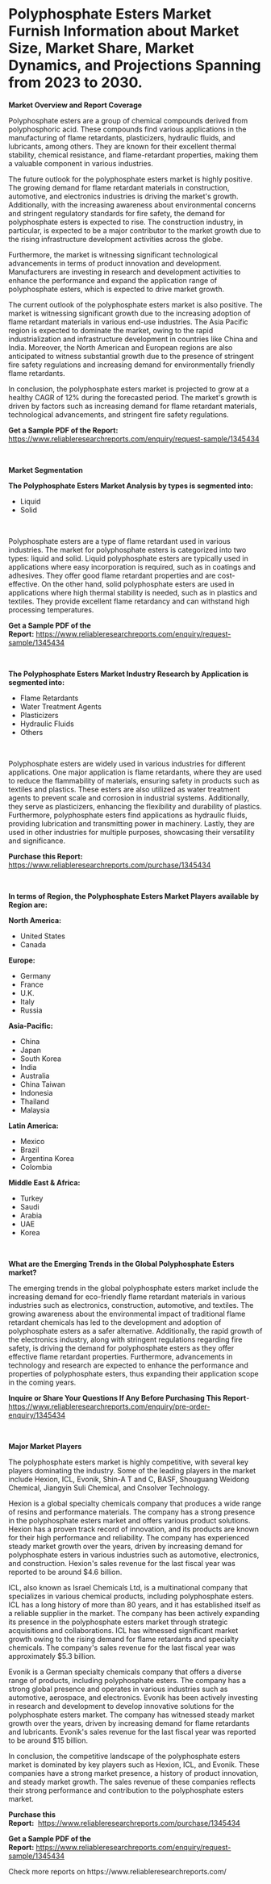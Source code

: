 <p><h1>Polyphosphate Esters Market Furnish Information about Market Size, Market Share, Market Dynamics, and Projections Spanning from 2023 to 2030.</h1></p><p><strong>Market Overview and Report Coverage</strong></p>
<p><p>Polyphosphate esters are a group of chemical compounds derived from polyphosphoric acid. These compounds find various applications in the manufacturing of flame retardants, plasticizers, hydraulic fluids, and lubricants, among others. They are known for their excellent thermal stability, chemical resistance, and flame-retardant properties, making them a valuable component in various industries.</p><p>The future outlook for the polyphosphate esters market is highly positive. The growing demand for flame retardant materials in construction, automotive, and electronics industries is driving the market's growth. Additionally, with the increasing awareness about environmental concerns and stringent regulatory standards for fire safety, the demand for polyphosphate esters is expected to rise. The construction industry, in particular, is expected to be a major contributor to the market growth due to the rising infrastructure development activities across the globe.</p><p>Furthermore, the market is witnessing significant technological advancements in terms of product innovation and development. Manufacturers are investing in research and development activities to enhance the performance and expand the application range of polyphosphate esters, which is expected to drive market growth.</p><p>The current outlook of the polyphosphate esters market is also positive. The market is witnessing significant growth due to the increasing adoption of flame retardant materials in various end-use industries. The Asia Pacific region is expected to dominate the market, owing to the rapid industrialization and infrastructure development in countries like China and India. Moreover, the North American and European regions are also anticipated to witness substantial growth due to the presence of stringent fire safety regulations and increasing demand for environmentally friendly flame retardants.</p><p>In conclusion, the polyphosphate esters market is projected to grow at a healthy CAGR of 12% during the forecasted period. The market's growth is driven by factors such as increasing demand for flame retardant materials, technological advancements, and stringent fire safety regulations.</p></p>
<p><strong>Get a Sample PDF of the Report:</strong> <a href="https://www.reliableresearchreports.com/enquiry/request-sample/1345434">https://www.reliableresearchreports.com/enquiry/request-sample/1345434</a></p>
<p>&nbsp;</p>
<p><strong>Market Segmentation</strong></p>
<p><strong>The Polyphosphate Esters Market Analysis by types is segmented into:</strong></p>
<p><ul><li>Liquid</li><li>Solid</li></ul></p>
<p>&nbsp;</p>
<p><p>Polyphosphate esters are a type of flame retardant used in various industries. The market for polyphosphate esters is categorized into two types: liquid and solid. Liquid polyphosphate esters are typically used in applications where easy incorporation is required, such as in coatings and adhesives. They offer good flame retardant properties and are cost-effective. On the other hand, solid polyphosphate esters are used in applications where high thermal stability is needed, such as in plastics and textiles. They provide excellent flame retardancy and can withstand high processing temperatures.</p></p>
<p><strong>Get a Sample PDF of the Report:</strong>&nbsp;<a href="https://www.reliableresearchreports.com/enquiry/request-sample/1345434">https://www.reliableresearchreports.com/enquiry/request-sample/1345434</a></p>
<p>&nbsp;</p>
<p><strong>The Polyphosphate Esters Market Industry Research by Application is segmented into:</strong></p>
<p><ul><li>Flame Retardants</li><li>Water Treatment Agents</li><li>Plasticizers</li><li>Hydraulic Fluids</li><li>Others</li></ul></p>
<p>&nbsp;</p>
<p><p>Polyphosphate esters are widely used in various industries for different applications. One major application is flame retardants, where they are used to reduce the flammability of materials, ensuring safety in products such as textiles and plastics. These esters are also utilized as water treatment agents to prevent scale and corrosion in industrial systems. Additionally, they serve as plasticizers, enhancing the flexibility and durability of plastics. Furthermore, polyphosphate esters find applications as hydraulic fluids, providing lubrication and transmitting power in machinery. Lastly, they are used in other industries for multiple purposes, showcasing their versatility and significance.</p></p>
<p><strong>Purchase this Report:</strong>&nbsp; <a href="https://www.reliableresearchreports.com/purchase/1345434">https://www.reliableresearchreports.com/purchase/1345434</a></p>
<p>&nbsp;</p>
<p><strong>In terms of Region, the Polyphosphate Esters Market Players available by Region are:</strong></p>
<p>
    <p> <strong> North America: </strong>
        <ul>
            <li>United States</li>
            <li>Canada</li>
        </ul>
        </p> 
    <p> <strong> Europe: </strong>
        <ul>
            <li>Germany</li>
            <li>France</li>
            <li>U.K.</li>
            <li>Italy</li>
            <li>Russia</li>
        </ul>
        </p> 
    <p> <strong> Asia-Pacific: </strong>
        <ul>
            <li>China</li>
            <li>Japan</li>
            <li>South Korea</li>
            <li>India</li>
            <li>Australia</li>
            <li>China Taiwan</li>
            <li>Indonesia</li>
            <li>Thailand</li>
            <li>Malaysia</li>
        </ul>
        </p> 
    <p> <strong> Latin America: </strong>
        <ul>
            <li>Mexico</li>
            <li>Brazil</li>
            <li>Argentina Korea</li>
            <li>Colombia</li>
        </ul>
        </p> 
    <p> <strong> Middle East & Africa: </strong>
        <ul>
            <li>Turkey</li>
            <li>Saudi</li>
            <li>Arabia</li>
            <li>UAE</li>
            <li>Korea</li>
        </ul>
    </p>
    </p>
<p>&nbsp;</p>
<p><strong>What are the Emerging Trends in the Global Polyphosphate Esters market?</strong></p>
<p><p>The emerging trends in the global polyphosphate esters market include the increasing demand for eco-friendly flame retardant materials in various industries such as electronics, construction, automotive, and textiles. The growing awareness about the environmental impact of traditional flame retardant chemicals has led to the development and adoption of polyphosphate esters as a safer alternative. Additionally, the rapid growth of the electronics industry, along with stringent regulations regarding fire safety, is driving the demand for polyphosphate esters as they offer effective flame retardant properties. Furthermore, advancements in technology and research are expected to enhance the performance and properties of polyphosphate esters, thus expanding their application scope in the coming years.</p></p>
<p><strong>Inquire or Share Your Questions If Any Before Purchasing This Report</strong>- <a href="https://www.reliableresearchreports.com/enquiry/pre-order-enquiry/1345434">https://www.reliableresearchreports.com/enquiry/pre-order-enquiry/1345434</a></p>
<p>&nbsp;</p>
<p><strong>Major Market Players</strong></p>
<p><p>The polyphosphate esters market is highly competitive, with several key players dominating the industry. Some of the leading players in the market include Hexion, ICL, Evonik, Shin-A T and C, BASF, Shouguang Weidong Chemical, Jiangyin Suli Chemical, and Cnsolver Technology.</p><p>Hexion is a global specialty chemicals company that produces a wide range of resins and performance materials. The company has a strong presence in the polyphosphate esters market and offers various product solutions. Hexion has a proven track record of innovation, and its products are known for their high performance and reliability. The company has experienced steady market growth over the years, driven by increasing demand for polyphosphate esters in various industries such as automotive, electronics, and construction. Hexion's sales revenue for the last fiscal year was reported to be around $4.6 billion.</p><p>ICL, also known as Israel Chemicals Ltd, is a multinational company that specializes in various chemical products, including polyphosphate esters. ICL has a long history of more than 80 years, and it has established itself as a reliable supplier in the market. The company has been actively expanding its presence in the polyphosphate esters market through strategic acquisitions and collaborations. ICL has witnessed significant market growth owing to the rising demand for flame retardants and specialty chemicals. The company's sales revenue for the last fiscal year was approximately $5.3 billion.</p><p>Evonik is a German specialty chemicals company that offers a diverse range of products, including polyphosphate esters. The company has a strong global presence and operates in various industries such as automotive, aerospace, and electronics. Evonik has been actively investing in research and development to develop innovative solutions for the polyphosphate esters market. The company has witnessed steady market growth over the years, driven by increasing demand for flame retardants and lubricants. Evonik's sales revenue for the last fiscal year was reported to be around $15 billion.</p><p>In conclusion, the competitive landscape of the polyphosphate esters market is dominated by key players such as Hexion, ICL, and Evonik. These companies have a strong market presence, a history of product innovation, and steady market growth. The sales revenue of these companies reflects their strong performance and contribution to the polyphosphate esters market.</p></p>
<p><strong>Purchase this Report:</strong>&nbsp;&nbsp;<a href="https://www.reliableresearchreports.com/purchase/1345434">https://www.reliableresearchreports.com/purchase/1345434</a></p>
<p></p>
<p><strong>Get a Sample PDF of the Report:</strong>&nbsp;<a href="https://www.reliableresearchreports.com/enquiry/request-sample/1345434">https://www.reliableresearchreports.com/enquiry/request-sample/1345434</a></p>
<p>Check more reports on https://www.reliableresearchreports.com/</p>
